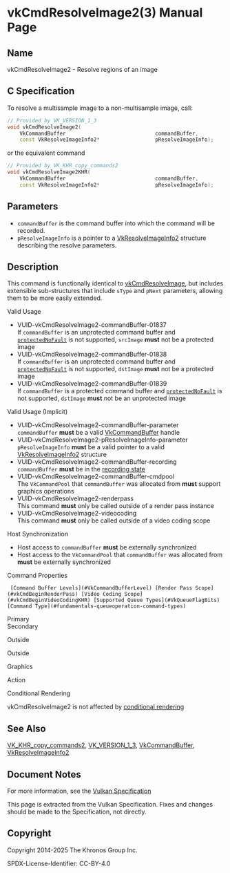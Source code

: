 # vkCmdResolveImage2(3) Manual Page

## Name

vkCmdResolveImage2 - Resolve regions of an image



## [](#_c_specification)C Specification

To resolve a multisample image to a non-multisample image, call:

```c++
// Provided by VK_VERSION_1_3
void vkCmdResolveImage2(
    VkCommandBuffer                             commandBuffer,
    const VkResolveImageInfo2*                  pResolveImageInfo);
```

or the equivalent command

```c++
// Provided by VK_KHR_copy_commands2
void vkCmdResolveImage2KHR(
    VkCommandBuffer                             commandBuffer,
    const VkResolveImageInfo2*                  pResolveImageInfo);
```

## [](#_parameters)Parameters

- `commandBuffer` is the command buffer into which the command will be recorded.
- `pResolveImageInfo` is a pointer to a [VkResolveImageInfo2](https://registry.khronos.org/vulkan/specs/latest/man/html/VkResolveImageInfo2.html) structure describing the resolve parameters.

## [](#_description)Description

This command is functionally identical to [vkCmdResolveImage](https://registry.khronos.org/vulkan/specs/latest/man/html/vkCmdResolveImage.html), but includes extensible sub-structures that include `sType` and `pNext` parameters, allowing them to be more easily extended.

Valid Usage

- [](#VUID-vkCmdResolveImage2-commandBuffer-01837)VUID-vkCmdResolveImage2-commandBuffer-01837  
  If `commandBuffer` is an unprotected command buffer and [`protectedNoFault`](#limits-protectedNoFault) is not supported, `srcImage` **must** not be a protected image
- [](#VUID-vkCmdResolveImage2-commandBuffer-01838)VUID-vkCmdResolveImage2-commandBuffer-01838  
  If `commandBuffer` is an unprotected command buffer and [`protectedNoFault`](#limits-protectedNoFault) is not supported, `dstImage` **must** not be a protected image
- [](#VUID-vkCmdResolveImage2-commandBuffer-01839)VUID-vkCmdResolveImage2-commandBuffer-01839  
  If `commandBuffer` is a protected command buffer and [`protectedNoFault`](#limits-protectedNoFault) is not supported, `dstImage` **must** not be an unprotected image

Valid Usage (Implicit)

- [](#VUID-vkCmdResolveImage2-commandBuffer-parameter)VUID-vkCmdResolveImage2-commandBuffer-parameter  
  `commandBuffer` **must** be a valid [VkCommandBuffer](https://registry.khronos.org/vulkan/specs/latest/man/html/VkCommandBuffer.html) handle
- [](#VUID-vkCmdResolveImage2-pResolveImageInfo-parameter)VUID-vkCmdResolveImage2-pResolveImageInfo-parameter  
  `pResolveImageInfo` **must** be a valid pointer to a valid [VkResolveImageInfo2](https://registry.khronos.org/vulkan/specs/latest/man/html/VkResolveImageInfo2.html) structure
- [](#VUID-vkCmdResolveImage2-commandBuffer-recording)VUID-vkCmdResolveImage2-commandBuffer-recording  
  `commandBuffer` **must** be in the [recording state](#commandbuffers-lifecycle)
- [](#VUID-vkCmdResolveImage2-commandBuffer-cmdpool)VUID-vkCmdResolveImage2-commandBuffer-cmdpool  
  The `VkCommandPool` that `commandBuffer` was allocated from **must** support graphics operations
- [](#VUID-vkCmdResolveImage2-renderpass)VUID-vkCmdResolveImage2-renderpass  
  This command **must** only be called outside of a render pass instance
- [](#VUID-vkCmdResolveImage2-videocoding)VUID-vkCmdResolveImage2-videocoding  
  This command **must** only be called outside of a video coding scope

Host Synchronization

- Host access to `commandBuffer` **must** be externally synchronized
- Host access to the `VkCommandPool` that `commandBuffer` was allocated from **must** be externally synchronized

Command Properties

     [Command Buffer Levels](#VkCommandBufferLevel) [Render Pass Scope](#vkCmdBeginRenderPass) [Video Coding Scope](#vkCmdBeginVideoCodingKHR) [Supported Queue Types](#VkQueueFlagBits) [Command Type](#fundamentals-queueoperation-command-types)

Primary  
Secondary

Outside

Outside

Graphics

Action

Conditional Rendering

vkCmdResolveImage2 is not affected by [conditional rendering](#drawing-conditional-rendering)

## [](#_see_also)See Also

[VK\_KHR\_copy\_commands2](https://registry.khronos.org/vulkan/specs/latest/man/html/VK_KHR_copy_commands2.html), [VK\_VERSION\_1\_3](https://registry.khronos.org/vulkan/specs/latest/man/html/VK_VERSION_1_3.html), [VkCommandBuffer](https://registry.khronos.org/vulkan/specs/latest/man/html/VkCommandBuffer.html), [VkResolveImageInfo2](https://registry.khronos.org/vulkan/specs/latest/man/html/VkResolveImageInfo2.html)

## [](#_document_notes)Document Notes

For more information, see the [Vulkan Specification](https://registry.khronos.org/vulkan/specs/latest/html/vkspec.html#vkCmdResolveImage2)

This page is extracted from the Vulkan Specification. Fixes and changes should be made to the Specification, not directly.

## [](#_copyright)Copyright

Copyright 2014-2025 The Khronos Group Inc.

SPDX-License-Identifier: CC-BY-4.0